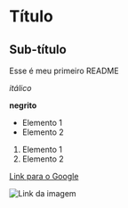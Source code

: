 # Título

## Sub-título

Esse é meu primeiro README

*itálico*

**negrito**

- Elemento 1
- Elemento 2

1) Elemento 1
2) Elemento 2

[Link para o Google](www.google.com)


![Link da imagem](https://git-scm.com/book/en/v2/images/local.png)

